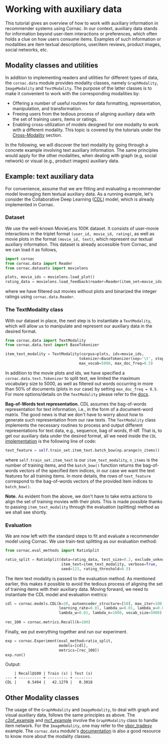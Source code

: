 # Working with auxiliary data

This tutorial gives an overview of how to work with auxiliary information in recommender systems using Cornac. In our context, auxiliary data stands for information beyond user-item interactions or preferences, which often holds a clue on how users consume items. Examples of such information or modalities are item textual descriptions, user/item reviews, product images, social networks, etc.

## Modality classes and utilities

In addition to implementing readers and utilities for different types of data, the `cornac.data` module provides modality classes, namely `GraphModality`, `ImageModality` and `TextModality`. The purpose of the latter classes is to make it convenient to work with the corresponding modalities by:

- Offering a number of useful routines for data formatting, representation, manipulation, and transformation.
- Freeing users from the tedious process of aligning auxiliary data with the set of training users, items or ratings.
- Enabling cross-utilization of models designed for one modality to work with a different modality. This topic is covered by the tutorials under the [Cross-Modality](./README.md#Cross-Modality) section.    

In the following, we will discover the text modality by going through a concrete example involving text auxiliary information. The same principles would apply for the other modalities, when dealing with graph (e.g, social network) or visual (e.g., product images) auxiliary data.

## Example: text auxiliary data

For convenience, assume that we are fitting and evaluating a recommender model leveraging item textual auxiliary data.  As a running example, let's consider the Collaborative Deep Learning ([CDL](../cornac/models/cdl)) model, which is already implemented in Cornac.
 
 
### Dataset
We use the well-known MovieLens 100K dataset. It consists of user-movie interactions in the triplet format `(user_id, movie_id, rating)`, as well as movie plots in the format `(movie_id, text)`, which represent our textual auxiliary information. This dataset is already accessible from Cornac, and we can load it as follows,
```Python
import cornac
from cornac.data import Reader
from cornac.datasets import movielens

plots, movie_ids = movielens.load_plot()
rating_data = movielens.load_feedback(reader=Reader(item_set=movie_ids, bin_threshold=3))
```
where we have filtered out movies without plots and binarized the integer ratings using `cornac.data.Reader`.

### The TextModality class

With our dataset in place, the next step is to instantiate a `TextModality`, which will allow us to manipulate and represent our auxiliary data in the desired format.  
 ```Python
from cornac.data import TextModality
from cornac.data.text import BaseTokenizer

item_text_modality = TextModality(corpus=plots, ids=movie_ids, 
                                  tokenizer=BaseTokenizer(sep='\t', stop_words='english'),
                                  max_vocab=5000, max_doc_freq=0.5)
```
In addition to the movie plots and ids, we have specified a `cornac.data.text.Tokenizer` to split text, we limited the maximum vocabulary size to 5000, as well as filtered out words occurring in more than 50% of documents (plots in our case) by setting `max_doc_freq = 0.5`. For more options/details on the `TextModality` please refer to the [docs](https://cornac.readthedocs.io/en/latest/data.html#module-cornac.data.text). 
 
 
**Bag-of-Words text representation.** CDL assumes the bag-of-words representation for text information, i.e., in the form of a document-word matrix. The good news is that we don't have to worry about how to generate such representation from our raw texts. The `TextModality` class implements the necessary routines to process and output different representations for text data, e.g., sequence, bag of words, tf-idf. That is, to get our auxiliary data under the desired format, all we need inside the `CDL` [implementation](../cornac/models/cdl/recom_cdl.py) is the following line of code:
```Python
text_feature = self.train_set.item_text.batch_bow(np.arange(n_items))
``` 
where `self.train_set.item_text` is our `item_text_modality`, `n_items` is the number of training items, and the `batch_bow()` function returns the bag-of-words vectors of the specified item indices, in our case we want the text features for all training items. In more details, the rows of `text_feature` correspond to the bag-of-words vectors of the provided item indices to `batch_bow()`.

**Note.** As evident from the above, we don't have to take extra actions to align the set of training movies with their plots. This is made possible thanks to passing `item_text_modality` through the evaluation (splitting) method as we shall see shortly. 

### Evaluation

We are now left with the standard steps to fit and evaluate a recommender model using Cornac. We use train-test splitting as our evaluation method:
```Python
from cornac.eval_methods import RatioSplit

ratio_split = RatioSplit(data=rating_data, test_size=0.2, exclude_unknowns=True,
                         item_text=item_text_modality, verbose=True,
                         seed=123, rating_threshold=0.5)
``` 
The item text modality is passed to the evaluation method. As mentioned earlier, this makes it possible to avoid the tedious process of aligning the set of training items with their auxiliary data. Moving forward, we need to instantiate the CDL model and evaluation metrics:
```Python
cdl = cornac.models.CDL(k=20, autoencoder_structure=[50], max_iter=100,
                        learning_rate=0.01, lambda_u=0.01, lambda_v=0.01,
                        lambda_w=0.01, lambda_n=1000, vocab_size=5000)
                        
rec_100 = cornac.metrics.Recall(k=100)
``` 
Finally, we put everything together and run our experiment.
```Python
exp = cornac.Experiment(eval_method=ratio_split,
                        models=[cdl],
                        metrics=[rec_100])
exp.run()
```
Output:
```
    | Recall@100 | Train (s) | Test (s)
--- + ---------- + --------- + --------
CDL |     0.5494 |   42.1279 |   0.3018
```

## Other Modality classes

The usage of the `GraphModality` and `ImageModality`, to deal with graph and visual auxiliary data, follows the same principles as above. The [c2pf_example](../examples/c2pf_example.py) and [mcf_example](../examples/mcf_office.py) involve the `GraphModality` class to handle item network. For the `ImageModality`, one may refer to the [vbpr_tradesy](../examples/vbpr_tradesy.py) example. The `cornac.data` module's [documentation](https://cornac.readthedocs.io/en/latest/data.html) is also a good resource to know more about the modality classes. 